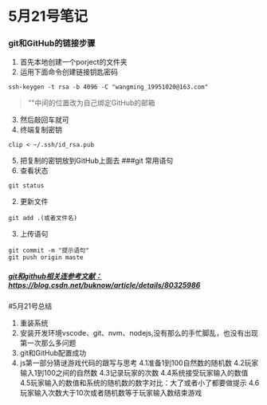 
# 5月21号笔记
### git和GitHub的链接步骤
1. 首先本地创建一个porject的文件夹
2. 运用下面命令创建链接钥匙密码
```git
ssh-keygen -t rsa -b 4096 -C "wangming_19951020@163.com"
```
>""中间的位置改为自己绑定GitHub的邮箱

3. 然后敲回车就可
4. 终端复制密钥
```git
clip < ~/.ssh/id_rsa.pub
```
5. 把复制的密钥放到GitHub上面去
###git 常用语句
1. 查看状态
```git
git status
```
2. 更新文件
```git
git add .(或者文件名)
```
3. 上传语句
```git
git commit -m "提示语句"
git push origin maste
```

##### [git和github相关连参考文献：](https://blog.csdn.net/buknow/article/details/80325986)<https://blog.csdn.net/buknow/article/details/80325986>
#5月21号总结
1. 重装系统
2. 安装开发环境vscode、git、nvm、nodejs,没有那么的手忙脚乱，也没有出现第一次那么多问题
3. git和GitHub配置成功
4. js第一部分猜谜游戏代码的跟写与思考
4.1准备1到100自然数的随机数
4.2玩家输入1到100之间的自然数
4.3记录玩家的次数
4.4系统接受玩家输入的数值
4.5玩家输入的数值和系统的随机数的数字对比：大了或者小了都要做提示
4.6玩家输入次数大于10次或者随机数等于玩家输入数结束游戏











